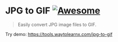 # JPG to GIF [![Awesome](https://cdn.rawgit.com/sindresorhus/awesome/d7305f38d29fed78fa85652e3a63e154dd8e8829/media/badge.svg)](https://github.com/sindresorhus/awesome)

>Easily convert JPG image files to GIF.

Try demo: https://tools.waytolearnx.com/jpg-to-gif
